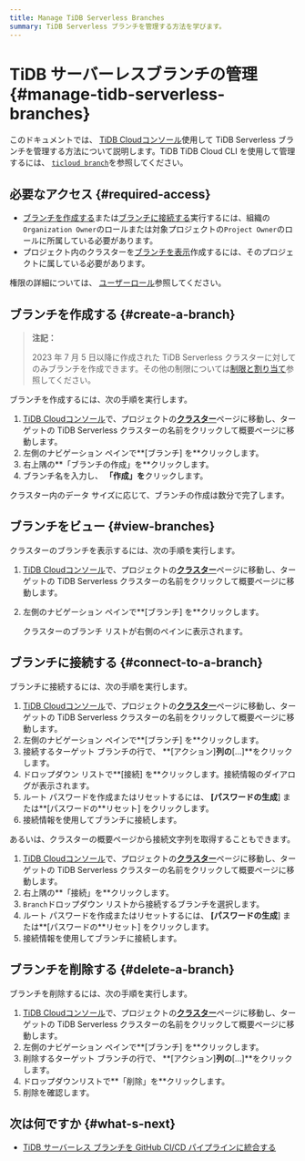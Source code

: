 ```yaml
---
title: Manage TiDB Serverless Branches
summary: TiDB Serverless ブランチを管理する方法を学びます。
---
```


# TiDB サーバーレスブランチの管理 {#manage-tidb-serverless-branches}

このドキュメントでは、 [TiDB Cloudコンソール](https://tidbcloud.com)使用して TiDB Serverless ブランチを管理する方法について説明します。TiDB TiDB Cloud CLI を使用して管理するには、 [`ticloud branch`](/tidb-cloud/ticloud-branch-create.md)を参照してください。

## 必要なアクセス {#required-access}

-   [ブランチを作成する](#create-a-branch)または[ブランチに接続する](#connect-to-a-branch)実行するには、組織の`Organization Owner`のロールまたは対象プロジェクトの`Project Owner`のロールに所属している必要があります。
-   プロジェクト内のクラスターを[ブランチを表示](#create-a-branch)作成するには、そのプロジェクトに属している必要があります。

権限の詳細については、 [ユーザーロール](/tidb-cloud/manage-user-access.md#user-roles)参照してください。

## ブランチを作成する {#create-a-branch}

> **注記：**
>
> 2023 年 7 月 5 日以降に作成された TiDB Serverless クラスターに対してのみブランチを作成できます。その他の制限については[制限と割り当て](/tidb-cloud/branch-overview.md#limitations-and-quotas)参照してください。

ブランチを作成するには、次の手順を実行します。

1.  [TiDB Cloudコンソール](https://tidbcloud.com/)で、プロジェクトの[**クラスター**](https://tidbcloud.com/console/clusters)ページに移動し、ターゲットの TiDB Serverless クラスターの名前をクリックして概要ページに移動します。
2.  左側のナビゲーション ペインで**[ブランチ] を**クリックします。
3.  右上隅の**「ブランチの作成」を**クリックします。
4.  ブランチ名を入力し、 **「作成」を**クリックします。

クラスター内のデータ サイズに応じて、ブランチの作成は数分で完了します。

## ブランチをビュー {#view-branches}

クラスターのブランチを表示するには、次の手順を実行します。

1.  [TiDB Cloudコンソール](https://tidbcloud.com/)で、プロジェクトの[**クラスター**](https://tidbcloud.com/console/clusters)ページに移動し、ターゲットの TiDB Serverless クラスターの名前をクリックして概要ページに移動します。
2.  左側のナビゲーション ペインで**[ブランチ] を**クリックします。

    クラスターのブランチ リストが右側のペインに表示されます。

## ブランチに接続する {#connect-to-a-branch}

ブランチに接続するには、次の手順を実行します。

1.  [TiDB Cloudコンソール](https://tidbcloud.com/)で、プロジェクトの[**クラスター**](https://tidbcloud.com/console/clusters)ページに移動し、ターゲットの TiDB Serverless クラスターの名前をクリックして概要ページに移動します。
2.  左側のナビゲーション ペインで**[ブランチ] を**クリックします。
3.  接続するターゲット ブランチの行で、 **[アクション]**列の**[...]**をクリックします。
4.  ドロップダウン リストで**[接続] を**クリックします。接続情報のダイアログが表示されます。
5.  ルート パスワードを作成またはリセットするには、 **[パスワードの生成**] または**[パスワードの**リセット] をクリックします。
6.  接続情報を使用してブランチに接続します。

あるいは、クラスターの概要ページから接続文字列を取得することもできます。

1.  [TiDB Cloudコンソール](https://tidbcloud.com/)で、プロジェクトの[**クラスター**](https://tidbcloud.com/console/clusters)ページに移動し、ターゲットの TiDB Serverless クラスターの名前をクリックして概要ページに移動します。
2.  右上隅の**「接続」を**クリックします。
3.  `Branch`ドロップダウン リストから接続するブランチを選択します。
4.  ルート パスワードを作成またはリセットするには、 **[パスワードの生成**] または**[パスワードの**リセット] をクリックします。
5.  接続情報を使用してブランチに接続します。

## ブランチを削除する {#delete-a-branch}

ブランチを削除するには、次の手順を実行します。

1.  [TiDB Cloudコンソール](https://tidbcloud.com/)で、プロジェクトの[**クラスター**](https://tidbcloud.com/console/clusters)ページに移動し、ターゲットの TiDB Serverless クラスターの名前をクリックして概要ページに移動します。
2.  左側のナビゲーション ペインで**[ブランチ] を**クリックします。
3.  削除するターゲット ブランチの行で、 **[アクション]**列の**[...]**をクリックします。
4.  ドロップダウンリストで**「削除」を**クリックします。
5.  削除を確認します。

## 次は何ですか {#what-s-next}

-   [TiDB サーバーレス ブランチを GitHub CI/CD パイプラインに統合する](/tidb-cloud/branch-github-integration.md)
